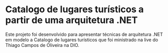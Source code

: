 # Catalogo de lugares turísticos a partir de uma arquitetura .NET
Este projeto foi desenvolvido para apresentar técnicas de arquitetura .NET em modelo a Catalogo de lugares turísticos que foi ministrado na live do Thiago Campos de Oliveira na DIO.
